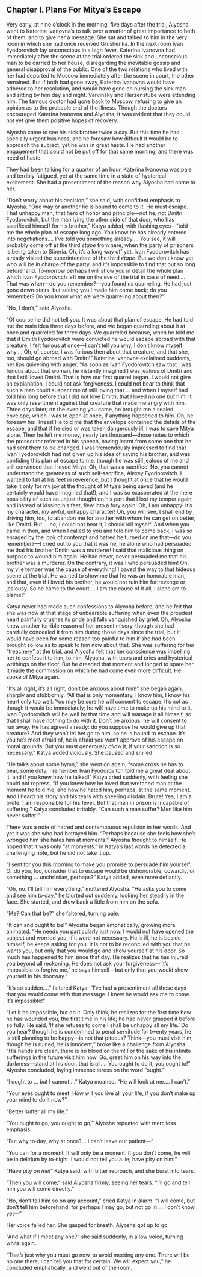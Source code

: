 ## Chapter I. Plans For Mitya’s Escape


Very early, at nine o’clock in the morning, five days after the trial,
Alyosha went to Katerina Ivanovna’s to talk over a matter of great
importance to both of them, and to give her a message. She sat and talked
to him in the very room in which she had once received Grushenka. In the
next room Ivan Fyodorovitch lay unconscious in a high fever. Katerina
Ivanovna had immediately after the scene at the trial ordered the sick and
unconscious man to be carried to her house, disregarding the inevitable
gossip and general disapproval of the public. One of the two relations who
lived with her had departed to Moscow immediately after the scene in
court, the other remained. But if both had gone away, Katerina Ivanovna
would have adhered to her resolution, and would have gone on nursing the
sick man and sitting by him day and night. Varvinsky and Herzenstube were
attending him. The famous doctor had gone back to Moscow, refusing to give
an opinion as to the probable end of the illness. Though the doctors
encouraged Katerina Ivanovna and Alyosha, it was evident that they could
not yet give them positive hopes of recovery.

Alyosha came to see his sick brother twice a day. But this time he had
specially urgent business, and he foresaw how difficult it would be to
approach the subject, yet he was in great haste. He had another engagement
that could not be put off for that same morning, and there was need of
haste.

They had been talking for a quarter of an hour. Katerina Ivanovna was pale
and terribly fatigued, yet at the same time in a state of hysterical
excitement. She had a presentiment of the reason why Alyosha had come to
her.

“Don’t worry about his decision,” she said, with confident emphasis to
Alyosha. “One way or another he is bound to come to it. He must escape.
That unhappy man, that hero of honor and principle—not he, not Dmitri
Fyodorovitch, but the man lying the other side of that door, who has
sacrificed himself for his brother,” Katya added, with flashing eyes—“told
me the whole plan of escape long ago. You know he has already entered into
negotiations.... I’ve told you something already.... You see, it will
probably come off at the third _étape_ from here, when the party of
prisoners is being taken to Siberia. Oh, it’s a long way off yet. Ivan
Fyodorovitch has already visited the superintendent of the third _étape_.
But we don’t know yet who will be in charge of the party, and it’s
impossible to find that out so long beforehand. To‐morrow perhaps I will
show you in detail the whole plan which Ivan Fyodorovitch left me on the
eve of the trial in case of need.... That was when—do you remember?—you
found us quarreling. He had just gone down‐stairs, but seeing you I made
him come back; do you remember? Do you know what we were quarreling about
then?”

“No, I don’t,” said Alyosha.

“Of course he did not tell you. It was about that plan of escape. He had
told me the main idea three days before, and we began quarreling about it
at once and quarreled for three days. We quarreled because, when he told
me that if Dmitri Fyodorovitch were convicted he would escape abroad with
that creature, I felt furious at once—I can’t tell you why, I don’t know
myself why.... Oh, of course, I was furious then about that creature, and
that she, too, should go abroad with Dmitri!” Katerina Ivanovna exclaimed
suddenly, her lips quivering with anger. “As soon as Ivan Fyodorovitch saw
that I was furious about that woman, he instantly imagined I was jealous
of Dmitri and that I still loved Dmitri. That is how our first quarrel
began. I would not give an explanation, I could not ask forgiveness. I
could not bear to think that such a man could suspect me of still loving
that ... and when I myself had told him long before that I did not love
Dmitri, that I loved no one but him! It was only resentment against that
creature that made me angry with him. Three days later, on the evening you
came, he brought me a sealed envelope, which I was to open at once, if
anything happened to him. Oh, he foresaw his illness! He told me that the
envelope contained the details of the escape, and that if he died or was
taken dangerously ill, I was to save Mitya alone. Then he left me money,
nearly ten thousand—those notes to which the prosecutor referred in his
speech, having learnt from some one that he had sent them to be changed. I
was tremendously impressed to find that Ivan Fyodorovitch had not given up
his idea of saving his brother, and was confiding this plan of escape to
me, though he was still jealous of me and still convinced that I loved
Mitya. Oh, that was a sacrifice! No, you cannot understand the greatness
of such self‐sacrifice, Alexey Fyodorovitch. I wanted to fall at his feet
in reverence, but I thought at once that he would take it only for my joy
at the thought of Mitya’s being saved (and he certainly would have
imagined that!), and I was so exasperated at the mere possibility of such
an unjust thought on his part that I lost my temper again, and instead of
kissing his feet, flew into a fury again! Oh, I am unhappy! It’s my
character, my awful, unhappy character! Oh, you will see, I shall end by
driving him, too, to abandon me for another with whom he can get on
better, like Dmitri. But ... no, I could not bear it, I should kill
myself. And when you came in then, and when I called to you and told him
to come back, I was so enraged by the look of contempt and hatred he
turned on me that—do you remember?—I cried out to you that it was he, he
alone who had persuaded me that his brother Dmitri was a murderer! I said
that malicious thing on purpose to wound him again. He had never, never
persuaded me that his brother was a murderer. On the contrary, it was I
who persuaded him! Oh, my vile temper was the cause of everything! I paved
the way to that hideous scene at the trial. He wanted to show me that he
was an honorable man, and that, even if I loved his brother, he would not
ruin him for revenge or jealousy. So he came to the court ... I am the
cause of it all, I alone am to blame!”

Katya never had made such confessions to Alyosha before, and he felt that
she was now at that stage of unbearable suffering when even the proudest
heart painfully crushes its pride and falls vanquished by grief. Oh,
Alyosha knew another terrible reason of her present misery, though she had
carefully concealed it from him during those days since the trial; but it
would have been for some reason too painful to him if she had been brought
so low as to speak to him now about that. She was suffering for her
“treachery” at the trial, and Alyosha felt that her conscience was
impelling her to confess it to him, to him, Alyosha, with tears and cries
and hysterical writhings on the floor. But he dreaded that moment and
longed to spare her. It made the commission on which he had come even more
difficult. He spoke of Mitya again.

“It’s all right, it’s all right, don’t be anxious about him!” she began
again, sharply and stubbornly. “All that is only momentary, I know him, I
know his heart only too well. You may be sure he will consent to escape.
It’s not as though it would be immediately; he will have time to make up
his mind to it. Ivan Fyodorovitch will be well by that time and will
manage it all himself, so that I shall have nothing to do with it. Don’t
be anxious; he will consent to run away. He has agreed already: do you
suppose he would give up that creature? And they won’t let her go to him,
so he is bound to escape. It’s you he’s most afraid of, he is afraid you
won’t approve of his escape on moral grounds. But you must generously
_allow_ it, if your sanction is so necessary,” Katya added viciously. She
paused and smiled.

“He talks about some hymn,” she went on again, “some cross he has to bear,
some duty; I remember Ivan Fyodorovitch told me a great deal about it, and
if you knew how he talked!” Katya cried suddenly, with feeling she could
not repress, “if you knew how he loved that wretched man at the moment he
told me, and how he hated him, perhaps, at the same moment. And I heard
his story and his tears with sneering disdain. Brute! Yes, I am a brute. I
am responsible for his fever. But that man in prison is incapable of
suffering,” Katya concluded irritably. “Can such a man suffer? Men like
him never suffer!”

There was a note of hatred and contemptuous repulsion in her words. And
yet it was she who had betrayed him. “Perhaps because she feels how she’s
wronged him she hates him at moments,” Alyosha thought to himself. He
hoped that it was only “at moments.” In Katya’s last words he detected a
challenging note, but he did not take it up.

“I sent for you this morning to make you promise to persuade him yourself.
Or do you, too, consider that to escape would be dishonorable, cowardly,
or something ... unchristian, perhaps?” Katya added, even more defiantly.

“Oh, no. I’ll tell him everything,” muttered Alyosha. “He asks you to come
and see him to‐day,” he blurted out suddenly, looking her steadily in the
face. She started, and drew back a little from him on the sofa.

“Me? Can that be?” she faltered, turning pale.

“It can and ought to be!” Alyosha began emphatically, growing more
animated. “He needs you particularly just now. I would not have opened the
subject and worried you, if it were not necessary. He is ill, he is beside
himself, he keeps asking for you. It is not to be reconciled with you that
he wants you, but only that you would go and show yourself at his door. So
much has happened to him since that day. He realizes that he has injured
you beyond all reckoning. He does not ask your forgiveness—‘It’s
impossible to forgive me,’ he says himself—but only that you would show
yourself in his doorway.”

“It’s so sudden....” faltered Katya. “I’ve had a presentiment all these
days that you would come with that message. I knew he would ask me to
come. It’s impossible!”

“Let it be impossible, but do it. Only think, he realizes for the first
time how he has wounded you, the first time in his life; he had never
grasped it before so fully. He said, ‘If she refuses to come I shall be
unhappy all my life.’ Do you hear? though he is condemned to penal
servitude for twenty years, he is still planning to be happy—is not that
piteous? Think—you must visit him; though he is ruined, he is innocent,”
broke like a challenge from Alyosha. “His hands are clean, there is no
blood on them! For the sake of his infinite sufferings in the future visit
him now. Go, greet him on his way into the darkness—stand at his door,
that is all.... You ought to do it, you ought to!” Alyosha concluded,
laying immense stress on the word “ought.”

“I ought to ... but I cannot....” Katya moaned. “He will look at me.... I
can’t.”

“Your eyes ought to meet. How will you live all your life, if you don’t
make up your mind to do it now?”

“Better suffer all my life.”

“You ought to go, you ought to go,” Alyosha repeated with merciless
emphasis.

“But why to‐day, why at once?... I can’t leave our patient—”

“You can for a moment. It will only be a moment. If you don’t come, he
will be in delirium by to‐night. I would not tell you a lie; have pity on
him!”

“Have pity on _me!_” Katya said, with bitter reproach, and she burst into
tears.

“Then you will come,” said Alyosha firmly, seeing her tears. “I’ll go and
tell him you will come directly.”

“No, don’t tell him so on any account,” cried Katya in alarm. “I will
come, but don’t tell him beforehand, for perhaps I may go, but not go
in.... I don’t know yet—”

Her voice failed her. She gasped for breath. Alyosha got up to go.

“And what if I meet any one?” she said suddenly, in a low voice, turning
white again.

“That’s just why you must go now, to avoid meeting any one. There will be
no one there, I can tell you that for certain. We will expect you,” he
concluded emphatically, and went out of the room.




